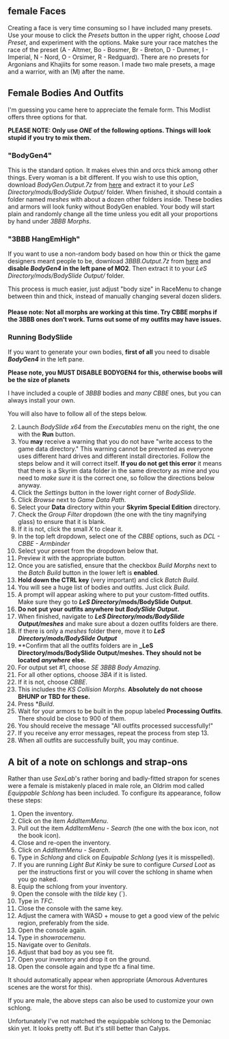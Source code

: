 
## female Faces

Creating a face is very time consuming so I have included many presets. Use your mouse to click the _Presets_ button in the upper right, choose _Load Preset_, and experiment with the options. Make sure your race matches the race of the preset (A - Altmer, Bo - Bosmer, Br - Breton, D - Dunmer, I - Imperial, N - Nord, O - Orsimer, R - Redguard). There are no presets for Argonians and Khajiits for some reason. I made two male presets, a mage and a warrior, with an (M) after the name.

##  Female Bodies And Outfits

I'm guessing you came here to appreciate the female form. This Modlist offers three options for that. 

**PLEASE NOTE: Only use _ONE_ of the following options. Things will look stupid if you try to mix them.**

### "BodyGen4"

This is the standard option. It makes elves thin and orcs thick among other things. Every woman is a bit different. If you wish to use this option, download _BodyGen.Output.7z_ from [here](https://github.com/cacophony-wj/BS.for.LeS/releases/tag/0.1.G) and extract it to your _LeS Directory/mods/BodySlide Output/_ folder. When finished, it should contain a folder named _meshes_ with about a dozen other folders inside. These bodies and armors will look funky without BodyGen enabled. Your body will start plain and randomly change all the time unless you edit all your proportions by hand under _3BBB Morphs_. 

### "3BBB HangEmHigh"

If you want to use a non-random body based on how thin or thick the game designers meant people to be, download _3BBB.Output.7z_ from [here](https://github.com/cacophony-wj/BS.for.LeS/releases/tag/0.1.B) and **disable _BodyGen4_ in the left pane of MO2**. Then extract it to your _LeS Directory/mods/BodySlide Output/_ folder.

This process is much easier, just adjust "body size" in RaceMenu to change between thin and thick, instead of manually changing several dozen sliders.

#### Please note: Not all morphs are working at this time. Try CBBE morphs if the 3BBB ones don't work. Turns out some of my outfits may have issues.

### Running BodySlide

If you want to generate your own bodies, **first of all** you need to disable **_BodyGen4_** in the left pane. 

**Please note, you MUST DISABLE BODYGEN4 for this, otherwise boobs will be the size of planets**

I have included a couple of _3BBB_ bodies and _many_ _CBBE_ ones, but you can always install your own.

You will also have to follow all of the steps below.

2. Launch _BodySlide x64_ from the _Executables_ menu on the right, the one with the **Run** button. 
3. You **may** receive a warning that you do not have "write access to the game data directory." This warning cannot be prevented as everyone uses different hard drives and different install directories. Follow the steps below and it will correct itself. **If you do not get this error** it means that there is a Skyrim data folder in the same directory as mine and you need to _make sure_ it is the correct one, so follow the directions below anyway.
4. Click the _Settings_ button in the lower right corner of _BodySlide_.	
5. Click _Browse_ next to _Game Data Path_.	
6. Select your **Data** directory within your **Skyrim Special Edition** directory.
7. Check the _Group Filter_ dropdown (the one with the tiny magnifying glass) to ensure that it is blank.
8. If it is not, click the small _X_ to clear it.
9.  In the top left dropdown, select one of the _CBBE_ options, such as _DCL - CBBE - Armbinder_
10. Select your preset from the dropdown below that.
11. Preview it with the appropriate button.
12. Once you are satisfied, ensure that the checkbox _Build Morphs_ next to the _Batch Build_ button in the lower left is **enabled**.	
13. **Hold down the CTRL key** (very important) and click _Batch Build_. 
14. You will see a huge list of bodies and outfits. Just click _Build_.
15. A prompt will appear asking where to put your custom-fitted outfits. Make sure they go to **_LeS Directory_/mods/BodySlide Output**.
16. **Do not put your outfits anywhere but _BodySlide Output_.**
17. When finished, navigate to **_LeS Directory/mods/BodySlide Output/meshes_** and make sure about a dozen outfits folders are there.
18. If there is only a _meshes_ folder there, move it to **_LeS Directory/mods/BodySlide Output_**
19. **Confirm that all the outfits folders are in **_LeS Directory/mods/BodySlide Output/meshes. They should not be located _anywhere_ else.**
20. For output set #1, choose _SE 3BBB Body Amazing_.
21. For all other options, choose _3BA_ if it is listed.
22. If it is not, choose _CBBE_.
23. This includes the _KS Collision Morphs._ **Absolutely do not choose BHUNP or TBD for these.**
24. Press **Build*.
25. Wait for your armors to be built in the popup labeled **Processing Outfits**. There should be close to 900 of them.
26. You should receive the message "All outfits processed successfully!"
27. If you receive any error messages, repeat the process from step 13.
28. When all outfits are successfully built, you may continue.

## A bit of a note on schlongs and strap-ons

Rather than use _SexLab_'s rather boring and badly-fitted strapon for scenes were a female is mistakenly placed in male role, an Oldrim mod called _Equippable Schlong_ has been included. To configure its appearance, follow these steps:

1. Open the inventory.
4. Click on the item _AddItemMenu_.
5. Pull out the item _AddItemMenu - Search_ (the one with the box icon, not the book icon).
6. Close and re-open the inventory.
7. Click on _AddItemMenu - Search_.
8. Type in _Schlong_ and click on _Equipable Schlong_ (yes it is misspelled).
9. If you are running _Light But Kinky_ be sure to configure _Cursed Loot_ as per the instructions first or you will cover the schlong in shame when you go naked.
10. Equip the schlong from your inventory.
11. Open the console with the _tilde_ key (`).
12. Type in _TFC_.
13. Close the console with the same key.
14. Adjust the camera with WASD + mouse to get a good view of the pelvic region, preferably from the side.
15. Open the console again.
16. Type in _showracemenu_.
17. Navigate over to _Genitals_.
18. Adjust that bad boy as you see fit.
19. Open your inventory and drop it on the ground.
20. Open the console again and type tfc a final time.

It should automatically appear when appropriate (Amorous Adventures scenes are the worst for this).

If you are male, the above steps can also be used to customize your own schlong.

Unfortunately I've not matched the equippable schlong to the Demoniac skin yet. It looks pretty off. But it's still better than Calyps.
